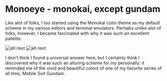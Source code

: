 # Monoeye - monokai, except gundam 

Like alot of folks, I too started using the Monokai color theme as my default scheme in my various editors and terminal emulators. Perhabs unlike alot of folks, however, I became fascinated with why it was such an excellent pallette. 

![alt-text](https://raw.githubusercontent.com/jeromescuggs/monoeye/master/src/GREEN.jpg "oh, zaku!") ![alt-text](https://raw.githubusercontent.com/jeromescuggs/monoeye/master/src/YELLOW.jpg "oh, zaku!") 

I don't think I found a universal answer here, but I certainly think I discovered why it was such an alluring scheme for my personally: it reminded me of the vivid and beautiful colors of one of my favorite series of all time, Mobile Suit Gundam. 